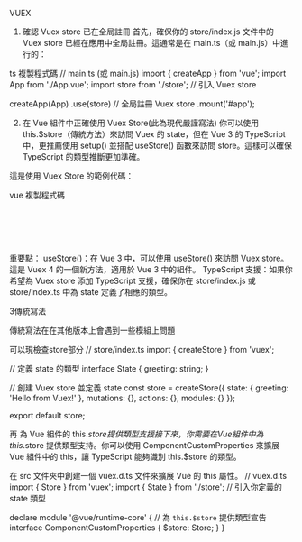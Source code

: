 VUEX
1. 確認 Vuex store 已在全局註冊
首先，確保你的 store/index.js 文件中的 Vuex store 已經在應用中全局註冊。這通常是在 main.ts（或 main.js）中進行的：

ts
複製程式碼
// main.ts (或 main.js)
import { createApp } from 'vue';
import App from './App.vue';
import store from './store';  // 引入 Vuex store

createApp(App)
  .use(store)  // 全局註冊 Vuex store
  .mount('#app');

2. 在 Vue 組件中正確使用 Vuex Store(此為現代嚴謹寫法)
你可以使用 this.$store（傳統方法）來訪問 Vuex 的 state，但在 Vue 3 的 TypeScript 中，更推薦使用 setup() 並搭配 useStore() 函數來訪問 store。這樣可以確保 TypeScript 的類型推斷更加準確。

這是使用 Vuex Store 的範例代碼：

vue
複製程式碼
<PRE>
<template>
  <div class="home">
    <h1>{{ greeting }}</h1>
  </div>
</template>

<script lang="ts">
import { defineComponent } from 'vue';
import { useStore } from 'vuex';

export default defineComponent({
  name: 'HomeView',
  setup() {
    const store = useStore();  // 使用 useStore 函數獲取 Vuex Store 實例
    const greeting = store.state.greeting;  // 從 Vuex state 中獲取 greeting

    return {
      greeting
    };
  }
});
</script>
</PRE>
重要點：
useStore()：在 Vue 3 中，可以使用 useStore() 來訪問 Vuex store。這是 Vuex 4 的一個新方法，適用於 Vue 3 中的組件。
TypeScript 支援：如果你希望為 Vuex store 添加 TypeScript 支援，確保你在 store/index.js 或 store/index.ts 中為 state 定義了相應的類型。

3傳統寫法
<template>
  <div class="home">
    <h1>{{ greeting }}</h1>
  </div>
</template>

<script lang="ts">
import { defineComponent } from 'vue';

export default defineComponent({
  name: 'HomeView',
  computed: {
    greeting() {
      return this.$store.state.greeting;  // 從 Vuex 中提取 greeting
    }
  }
});
</script>

傳統寫法在在其他版本上會遇到一些模組上問題

可以現檢查store部分
// store/index.ts
import { createStore } from 'vuex';

// 定義 state 的類型
interface State {
  greeting: string;
}

// 創建 Vuex store 並定義 state
const store = createStore<State>({
  state: {
    greeting: 'Hello from Vuex!'
  },
  mutations: {},
  actions: {},
  modules: {}
});

export default store;

再 為 Vue 組件的 this.$store 提供類型支援
接下來，你需要在 Vue 組件中為 this.$store 提供類型支持。你可以使用 ComponentCustomProperties 來擴展 Vue 組件中的 this，讓 TypeScript 能夠識別 this.$store 的類型。

在 src 文件夾中創建一個 vuex.d.ts 文件來擴展 Vue 的 this 屬性。
// vuex.d.ts
import { Store } from 'vuex';
import { State } from './store';  // 引入你定義的 state 類型

declare module '@vue/runtime-core' {
  // 為 `this.$store` 提供類型宣告
  interface ComponentCustomProperties {
    $store: Store<State>;
  }
}
